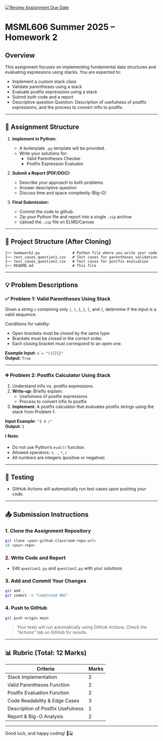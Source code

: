 [![Review Assignment Due Date](https://classroom.github.com/assets/deadline-readme-button-22041afd0340ce965d47ae6ef1cefeee28c7c493a6346c4f15d667ab976d596c.svg)](https://classroom.github.com/a/Nm_KngMc)
# MSML606 Summer 2025 – Homework 2

## Overview

This assignment focuses on implementing fundamental data structures and evaluating expressions using stacks. You are expected to:

- Implement a custom stack class
- Validate parentheses using a stack
- Evaluate postfix expressions using a stack
- Submit both code and a report
- Descriptive question 
Question: Description of usefulness of postfix expressions, and the process to convert infix to postfix.

---

## 📝 Assignment Structure

1. **Implement in Python:**
   - A boilerplate `.py` template will be provided.
   - Write your solutions for:
     - Valid Parentheses Checker
     - Postfix Expression Evaluator

2. **Submit a Report (PDF/DOC):**
   - Describe your approach to both problems
   - Answer descriptive question 
   - Discuss time and space complexity (Big-O)

3. **Final Submission:**
   - Commit the code to github.
   - Zip your Python file and report into a single `.zip` archive
   - Upload the `.zip` file on ELMS/Canvas

---

## 📂 Project Structure (After Cloning)

```
├── homework2.py               # Python file where you write your code
├── test_cases_question1.csv   # Test cases for parentheses validation
├── test_cases_question2.csv   # Test cases for postfix evaluation
├── README.md                  # This file
```

---

## 💡 Problem Descriptions

### ✅ Problem 1: Valid Parentheses Using Stack

Given a string `s` containing only `(`, `)`, `{`, `}`, `[`, and `]`, determine if the input is a valid sequence.

Conditions for validity:
- Open brackets must be closed by the same type.
- Brackets must be closed in the correct order.
- Each closing bracket must correspond to an open one.

**Example Input:** `s = "()[]{}"`  
**Output:** `True`

---

### ➕ Problem 2: Postfix Calculator Using Stack

1. Understand infix vs. postfix expressions.
2. **Write-up**: Briefly explain:
   - Usefulness of postfix expressions
   - Process to convert infix to postfix
3. **Implement**: A postfix calculator that evaluates postfix strings using the stack from Problem 1.

**Input Example:** `"3 4 /"`  
**Output:** `1`

❗️ **Note:**  
- Do not use Python’s `eval()` function.
- Allowed operators: `+`, `-`, `*`, `/`
- All numbers are integers (positive or negative)

---

## 🧪 Testing

- GitHub Actions will automatically run test cases upon pushing your code.

---

## 📤 Submission Instructions

### 1. Clone the Assignment Repository

```bash
git clone <your-github-classroom-repo-url>
cd <your-repo>
```

### 2. Write Code and Report

- Edit `question1.py` and `question2.py` with your solutions

### 3. Add and Commit Your Changes

```bash
git add .
git commit -m "Completed HW2"
```

### 4. Push to GitHub

```bash
git push origin main
```

> Your tests will run automatically using GitHub Actions. Check the "Actions" tab on GitHub for results.

---

## 📊 Rubric (Total: 12 Marks)

| Criteria                            | Marks |
|-------------------------------------|-------|
| Stack Implementation                | 2     |
| Valid Parentheses Function          | 2     |
| Postfix Evaluation Function         | 2     |
| Code Readability & Edge Cases       | 3     |
| Description of Postfix Usefulness   | 1     |
| Report & Big-O Analysis             | 2     |

---

Good luck, and happy coding! 🧠💻
